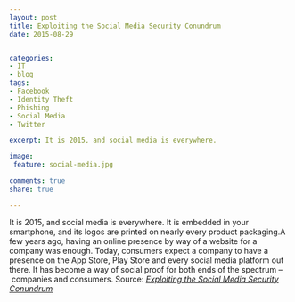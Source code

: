 ```yaml
---
layout: post
title: Exploiting the Social Media Security Conundrum
date: 2015-08-29


categories:
- IT
- blog
tags:
- Facebook
- Identity Theft
- Phishing
- Social Media
- Twitter

excerpt: It is 2015, and social media is everywhere.

image:
 feature: social-media.jpg

comments: true
share: true

---
```


<p>It is 2015, and social media is everywhere. It is embedded in your smartphone, and its logos are printed on nearly every product packaging.A few years ago, having an online presence by way of a website for a company was enough. Today, consumers expect a company to have a presence on the App Store, Play Store and every social media platform out there. It has become a way of social proof for both ends of the spectrum –&nbsp;companies and consumers. Source: <em><a href="http://www.tripwire.com/state-of-security/risk-based-security-for-executives/connecting-security-to-the-business/exploiting-the-social-media-security-conundrum/">Exploiting the Social Media Security Conundrum</a></em></p>
